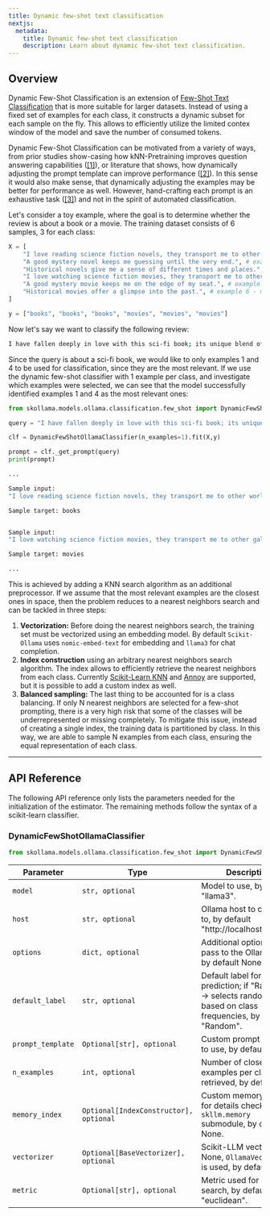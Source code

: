 ```yaml
---
title: Dynamic few-shot text classification
nextjs:
  metadata:
    title: Dynamic few-shot text classification
    description: Learn about dynamic few-shot text classification.
---
```


## Overview

Dynamic Few-Shot Classification is an extension of [Few-Shot Text Classification](/docs/few-shot-text-classification) that is more suitable for larger datasets. Instead of using a fixed set of examples for each class, it constructs a dynamic subset for each sample on the fly. This allows to efficiently utilize the limited contex window of the model and save the number of consumed tokens.

Dynamic Few-Shot Classification can be motivated from a variety of ways, from prior studies show-casing how kNN-Pretraining improves question answering capabilities ([[1]](https://arxiv.org/pdf/2110.04541)), or literature that shows, how dynamically adjusting the prompt template can improve performance ([[2]](https://arxiv.org/pdf/2108.13161)). In this sense it would also make sense, that dynamically adjusting the examples may be better for performance as well. However, hand-crafting each prompt is an exhaustive task ([[3]](https://arxiv.org/pdf/2104.08786)) and not in the spirit of automated classification.

Let's consider a toy example, where the goal is to determine whether the review is about a book or a movie. The training dataset consists of 6 samples, 3 for each class:

```python
X = [
    "I love reading science fiction novels, they transport me to other worlds.", # example 1 - book - sci-fi
    "A good mystery novel keeps me guessing until the very end.", # example 2 - book - mystery
    "Historical novels give me a sense of different times and places.", # example 3 - book - historical
    "I love watching science fiction movies, they transport me to other galaxies.", # example 4 - movie - sci-fi
    "A good mystery movie keeps me on the edge of my seat.", # example 5 - movie - mystery
    "Historical movies offer a glimpse into the past.", # example 6 - movie - historical
]

y = ["books", "books", "books", "movies", "movies", "movies"]
```

Now let's say we want to classify the following review:

```bash
I have fallen deeply in love with this sci-fi book; its unique blend of science and fiction has me spellbound.
```

Since the query is about a sci-fi book, we would like to only examples 1 and 4 to be used for classification, since they are the most relevant. If we use the dynamic few-shot classifier with 1 example per class, and investigate which examples were selected, we can see that the model successfully identified examples 1 and 4 as the most relevant ones:

```python
from skollama.models.ollama.classification.few_shot import DynamicFewShotOllamaClassifier

query = "I have fallen deeply in love with this sci-fi book; its unique blend of science and fiction has me spellbound."

clf = DynamicFewShotOllamaClassifier(n_examples=1).fit(X,y)

prompt = clf._get_prompt(query)
print(prompt)
```

```bash
...

Sample input:
"I love reading science fiction novels, they transport me to other worlds."

Sample target: books


Sample input:
"I love watching science fiction movies, they transport me to other galaxies."

Sample target: movies

...
```

This is achieved by adding a KNN search algorithm as an additional preprocessor. If we assume that the most relevant examples are the closest ones in space, then the problem reduces to a nearest neighbors search and can be tackled in three steps:

1. **Vectorization:**
   Before doing the nearest neighbors search, the training set must be vectorized using an embedding model. By default `Scikit-Ollama` uses `nomic-embed-text` for embedding and `llama3` for chat completion.
2. **Index construction** using an arbitrary nearest neighbors search algorithm. The index allows to efficiently retrieve the nearest neighbors from each class. Currently [Scikit-Learn KNN](https://scikit-learn.org/stable/modules/neighbors.html) and [Annoy](https://github.com/spotify/annoy) are supported, but it is possible to add a custom index as well.
3. **Balanced sampling:**
   The last thing to be accounted for is a class balancing. If only N nearest neighbors are selected for a few-shot prompting, there is a very high risk that some of the classes will be underrepresented or missing completely. To mitigate this issue, instead of creating a single index, the training data is partitioned by class. In this way, we are able to sample N examples from each class, ensuring the equal representation of each class.

---

## API Reference

The following API reference only lists the parameters needed for the initialization of the estimator. The remaining methods follow the syntax of a scikit-learn classifier.

### DynamicFewShotOllamaClassifier
```python
from skollama.models.ollama.classification.few_shot import DynamicFewShotOllamaClassifier
```

| **Parameter**      | **Type**                      | **Description**                                                                 |
|--------------------|-------------------------------|---------------------------------------------------------------------------------|
| `model`            | `str, optional`               | Model to use, by default "llama3".                                              |
| `host`             | `str, optional`               | Ollama host to connect to, by default "http://localhost:11434".                 |
| `options`          | `dict, optional`              | Additional options to pass to the Ollama API, by default None.                  |
| `default_label`    | `str, optional`               | Default label for failed prediction; if "Random" -> selects randomly based on class frequencies, by default "Random". |
| `prompt_template`  | `Optional[str], optional`     | Custom prompt template to use, by default None.                                 |
| `n_examples`       | `int, optional`               | Number of closest examples per class to be retrieved, by default 3.             |
| `memory_index`     | `Optional[IndexConstructor], optional` | Custom memory index, for details check `skllm.memory` submodule, by default None. |
| `vectorizer`       | `Optional[BaseVectorizer], optional` | Scikit-LLM vectorizer; if None, `OllamaVectorizer` is used, by default None.    |
| `metric`           | `Optional[str], optional`     | Metric used for similarity search, by default "euclidean".                      |